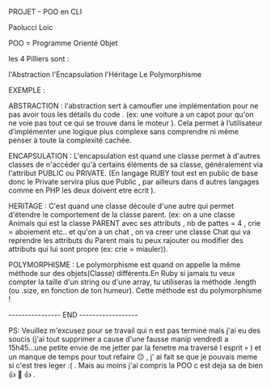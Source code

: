 PROJET - POO en CLI 

Paolucci Loic 

POO = Programme Orienté Objet 

les 4 Pilliers sont :

l'Abstraction
l'Encapsulation
l'Héritage
Le Polymorphisme 


EXEMPLE :


ABSTRACTION : l'abstraction sert à camoufler une implémentation pour ne pas avoir tous les détails du code . (ex: une voiture a un capot pour qu'on ne voie pas tout ce qui se trouve dans le moteur ).
Cela permet à l’utilisateur d’implémenter une logique plus complexe sans comprendre ni même penser à toute la complexité cachée.



ENCAPSULATION : L'encapsulation est quand une classe permet à d'autres classes de n'accéder qu'à certains éléments de sa classe, généralement via l'attribut PUBLIC ou PRIVATE.
(En langage RUBY tout est en public de base donc le Private servira plus que Public , par ailleurs dans d autres langages comme en PHP les deux doivent etre ecrit ).



HERITAGE : C'est quand une classe découle d'une autre qui permet d'étendre le comportement de la classe parent.
(ex: on a une classe Animals qui est la classe PARENT avec ses attributs , nb de pattes = 4 , crie = aboiement etc..
et qu'on a un chat , on va creer une classe Chat qui va reprendre les attributs du Parent mais tu peux rajouter ou modifier des attributs qui lui sont propre (ex: crie = miauler)).



POLYMORPHISME : Le polymorphisme est quand on appelle la même méthode sur des objets(Classe) différents.En Ruby si jamais tu veux compter la taille d'un string ou d'une array, tu utiliseras la méthode
.length (ou .size, en fonction de ton humeur). Cette méthode est du polymorphisme !


---------------- END ------------------

PS: Veuillez m'excusez pour se travail qui n est pas terminé mais    j'ai eu des soucis (j'ai tout supprimer a cause d'une fausse manip vendredi a 15h45...une petite envie de me jetter par la fenetre ma traversé l esprit 💀 ) et un manque de temps pour tout refaire 😔 ,  j' ai fait se que je pouvais meme si c'est tres leger :( .
Mais au moins j'ai compris la POO c est deja sa de bien 👍 🙂 👍 .